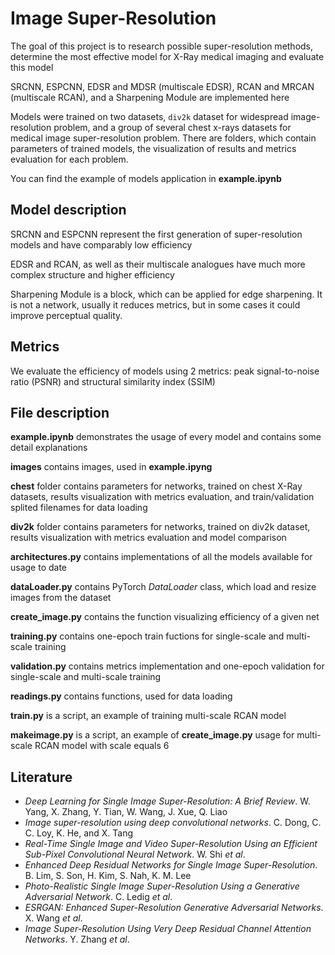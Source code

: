# Image Super-Resolution
The goal of this project is to research possible super-resolution methods, determine the most effective model for X-Ray medical imaging and evaluate this model 

SRCNN, ESPCNN, EDSR and MDSR (multiscale EDSR), RCAN and MRCAN (multiscale RCAN), and a Sharpening Module are implemented here

Models were trained on two datasets, `div2k` dataset for widespread image-resolution problem, and a group of several chest x-rays datasets for medical image super-resolution problem. There are folders, which contain parameters of trained models, the visualization of results and metrics evaluation for each problem. 

You can find the example of models application in **example.ipynb**

## Model description
SRCNN and ESPCNN represent the first generation of super-resolution models and have comparably low efficiency

EDSR and RCAN, as well as their multiscale analogues have much more complex structure and higher efficiency

Sharpening Module is a block, which can be applied for edge sharpening. It is not a network, usually it reduces metrics, but in some cases it could improve perceptual quality.

## Metrics
We evaluate the efficiency of models using 2 metrics: peak signal-to-noise ratio (PSNR) and structural similarity index (SSIM)

## File description

**example.ipynb** demonstrates the usage of every model and contains some detail explanations

**images** contains images, used in **example.ipyng**

**chest** folder contains parameters for networks, trained on chest X-Ray datasets, results visualization with metrics evaluation, and train/validation splited filenames for data loading

**div2k** folder contains parameters for networks, trained on div2k dataset, results visualization with metrics evaluation and model comparison

**architectures.py** contains implementations of all the models available for usage to date

**dataLoader.py** contains PyTorch *DataLoader* class, which load and resize images from the dataset

**create_image.py** contains the function visualizing efficiency of a given net

**training.py** contains one-epoch train fuctions for single-scale and multi-scale training

**validation.py** contains metrics implementation and one-epoch validation for single-scale and multi-scale training

**readings.py** contains functions, used for data loading

**train.py** is a script, an example of training multi-scale RCAN model

**makeimage.py** is a script, an example of **create_image.py** usage for multi-scale RCAN model with scale equals 6

## Literature
- *Deep Learning for Single Image Super-Resolution: A Brief Review*. W. Yang, X. Zhang, Y. Tian, W. Wang, J. Xue, Q. Liao
- *Image super-resolution using deep convolutional networks*.
C. Dong, C. C. Loy, K. He, and X. Tang
- *Real-Time Single Image and Video Super-Resolution Using an Efficient Sub-Pixel Convolutional Neural Network*. W. Shi *et al*.
- *Enhanced Deep Residual Networks for Single Image Super-Resolution*. B. Lim, S. Son, H. Kim, S. Nah, K. M. Lee
- *Photo-Realistic Single Image Super-Resolution Using a Generative Adversarial Network*. C. Ledig *et al*.
- *ESRGAN: Enhanced Super-Resolution Generative Adversarial Networks*. X. Wang *et al*.
- *Image Super-Resolution Using Very Deep Residual Channel Attention Networks*. Y. Zhang *et al*.
